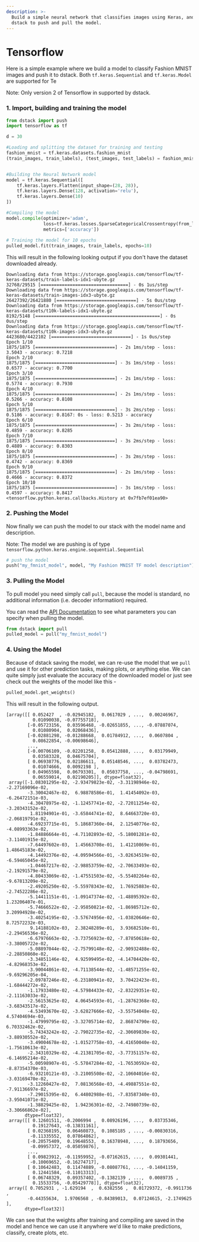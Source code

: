 ```yaml
---
description: >-
  Build a simple neural network that classifies images using Keras, and using
  dstack to push and pull the model.
---
```


# Tensorflow

Here is a simple example where we build a model to classify Fashion MNIST images and push it to dstack. Both `tf.keras.Sequential` and `tf.keras.Model` are supported for Te

Note: Only version 2 of Tensorflow in supported by dstack.

### 1. Import, building and training the model

```python
from dstack import push
import tensorflow as tf

d = 30

#Loading and splitting the dataset for training and testing
fashion_mnist = tf.keras.datasets.fashion_mnist
(train_images, train_labels), (test_images, test_labels) = fashion_mnist.load_data()


#Building the Neural Network model 
model = tf.keras.Sequential([
    tf.keras.layers.Flatten(input_shape=(28, 28)),
    tf.keras.layers.Dense(128, activation='relu'),
    tf.keras.layers.Dense(10)
])

#Compiling the model
model.compile(optimizer='adam',
              loss=tf.keras.losses.SparseCategoricalCrossentropy(from_logits=True),
              metrics=['accuracy'])
              
# Training the model for 10 epochs
pulled_model.fit(train_images, train_labels, epochs=10)
```

This will result in the following looking output if you don't have the dataset downloaded already.

```text
Downloading data from https://storage.googleapis.com/tensorflow/tf-keras-datasets/train-labels-idx1-ubyte.gz
32768/29515 [=================================] - 0s 1us/step
Downloading data from https://storage.googleapis.com/tensorflow/tf-keras-datasets/train-images-idx3-ubyte.gz
26427392/26421880 [==============================] - 5s 0us/step
Downloading data from https://storage.googleapis.com/tensorflow/tf-keras-datasets/t10k-labels-idx1-ubyte.gz
8192/5148 [===============================================] - 0s 0us/step
Downloading data from https://storage.googleapis.com/tensorflow/tf-keras-datasets/t10k-images-idx3-ubyte.gz
4423680/4422102 [==============================] - 1s 0us/step
Epoch 1/10
1875/1875 [==============================] - 2s 1ms/step - loss: 3.5043 - accuracy: 0.7218
Epoch 2/10
1875/1875 [==============================] - 3s 1ms/step - loss: 0.6577 - accuracy: 0.7700
Epoch 3/10
1875/1875 [==============================] - 2s 1ms/step - loss: 0.5774 - accuracy: 0.7930
Epoch 4/10
1875/1875 [==============================] - 2s 1ms/step - loss: 0.5266 - accuracy: 0.8108
Epoch 5/10
1875/1875 [==============================] - 3s 2ms/step - loss: 0.5186 - accuracy: 0.8167: 0s - loss: 0.5213 - accuracy
Epoch 6/10
1875/1875 [==============================] - 3s 2ms/step - loss: 0.4859 - accuracy: 0.8285
Epoch 7/10
1875/1875 [==============================] - 3s 2ms/step - loss: 0.4889 - accuracy: 0.8303
Epoch 8/10
1875/1875 [==============================] - 3s 2ms/step - loss: 0.4742 - accuracy: 0.8369
Epoch 9/10
1875/1875 [==============================] - 2s 1ms/step - loss: 0.4666 - accuracy: 0.8372
Epoch 10/10
1875/1875 [==============================] - 3s 1ms/step - loss: 0.4597 - accuracy: 0.8417
<tensorflow.python.keras.callbacks.History at 0x7fb7ef01ea90>
```

### 2. Pushing the Model

Now finally we can push the model to our stack with the model name and description. 

Note: The model  we are pushing is of type `tensorflow.python.keras.engine.sequential.Sequential`

```python
# push the model
push("my_fmnist_model", model, "My Fashion MNIST TF model description")
```

### 3. Pulling the Model

To pull model you need simply call `pull`, because the model is standard, no additional information \(i.e. decoder informatiion\) required.

You can read the [API Documentation](../../api-documentation/python.md#pulling-frames) to see what parameters you can specify when pulling the model.

```python
from dstack import pull
pulled_model = pull("my_fmnist_model")
```

### 4. Using the Model

Because of dstack saving the model, we can re-use the model that we `pull` and use it for other prediction tasks, making plots, or anything else. We can quite simply just evaluate the accuracy of the downloaded model or just see check out the weights of the model like this -

```python
pulled_model.get_weights()
```

This will result in the following output. 

```text
[array([[ 0.052427  , -0.02945182,  0.0617029 , ...,  0.00246967,
          0.01090038, -0.07755718],
        [-0.05723156,  0.03596468, -0.02651855, ..., -0.07887074,
          0.01080904,  0.02068436],
        [-0.02881298, -0.01288668,  0.01784912, ...,  0.0607804 ,
          0.08622854, -0.00698646],
        ...,
        [-0.00706109, -0.02201258,  0.05412888, ...,  0.03179949,
          0.03583328,  0.04675704],
        [ 0.06938776,  0.02186611,  0.05148546, ...,  0.03782473,
          0.01074666,  0.0092198 ],
        [ 0.04965598,  0.06793301,  0.05037758, ..., -0.04798691,
          0.06559014,  0.02190205]], dtype=float32),
 array([-1.08301295e-02, -2.93479823e-02, -3.31198946e-02, -2.27169096e-02,
        -3.30042467e-02,  6.98878586e-01,  1.41454092e-03, -6.26472151e-03,
        -4.30478975e-02, -1.12457741e-02, -2.72011254e-02, -3.20343152e-02,
         1.81194901e-01, -3.65844741e-02,  8.64663720e-03, -2.06819791e-02,
        -4.69237715e-01,  5.18687360e-04,  2.12540776e-02, -4.08993363e-02,
        -1.84886664e-01, -4.71102893e-02, -5.18001281e-02, -3.11401915e-02,
        -7.64497602e-03,  1.45663708e-01,  1.41210869e-01,  1.48645183e-02,
        -4.14492376e-02, -4.09594566e-01, -3.02634519e-02, -6.59465045e-02,
        -1.04467217e-02, -2.98853759e-02, -2.70633493e-02, -2.19291579e-02,
        -4.80433069e-02, -1.47551503e-02, -5.55402264e-02, -9.67813209e-02,
        -2.49205250e-02, -5.55978343e-02,  1.76925883e-02, -2.74522286e-02,
        -5.14411151e-01, -1.09147374e-02, -1.48895392e-02,  1.23206407e-01,
        -5.74666522e-02, -2.95850821e-02, -1.86985712e-02,  3.20994928e-02,
        -3.40254195e-02, -3.57674956e-02, -1.03820646e-02,  8.72572232e-03,
         9.14188102e-03,  2.38248289e-01,  3.93682510e-01, -2.29456536e-02,
        -6.67976663e-02, -3.73756923e-02, -7.87850618e-02, -3.38005722e-02,
        -5.08897044e-02, -2.75799148e-02, -2.90932488e-02, -2.28850860e-02,
        -3.34851146e-02,  4.92599495e-02, -4.14704420e-02, -4.82968353e-02,
        -3.90044861e-02, -4.71138544e-02, -1.48571255e-02, -9.69296205e-04,
        -2.09787246e-02, -6.23180941e-02,  3.70422423e-01, -1.68444272e-02,
        -1.17933480e-02, -4.57984433e-02, -2.83229351e-02, -2.11163033e-02,
        -2.56153625e-02,  4.06454593e-01, -1.28762368e-02, -3.68343517e-02,
        -4.53493670e-02, -3.62827666e-02, -3.55754048e-02,  4.57404694e-03,
        -1.47999795e-02, -3.32705714e-02,  2.86874790e-02,  6.70332462e-02,
        -5.74343242e-02, -2.79022735e-02, -2.30609830e-02, -3.88930552e-02,
        -3.49004678e-02, -1.01527758e-03, -4.41650040e-02, -1.75610613e-02,
        -2.34310329e-02, -4.21381705e-02, -3.77351157e-02, -6.14695214e-02,
        -5.00598907e-01, -5.57847284e-02, -1.76530592e-02, -8.87354370e-03,
        -6.93210121e-03, -3.21005508e-02, -2.10604016e-02, -3.03169470e-02,
        -3.12260427e-02,  7.08136568e-03, -4.49887551e-02, -7.91136697e-02,
        -7.29015395e-02,  6.44802988e-01, -7.83587340e-03, -3.95041071e-02,
        -1.38829425e-02,  1.94236301e-02, -2.74980739e-02, -3.30666862e-02],
       dtype=float32),
 array([[ 0.12601511, -0.2006994 ,  0.08926196, ...,  0.03735346,
          0.19127643, -0.13831161],
        [ 0.02368195,  0.06460873,  0.1085185 , ..., -0.00830316,
         -0.11335552,  0.07864862],
        [-0.20575409,  0.19648553,  0.16378948, ...,  0.18793656,
         -0.09957372, -0.05059876],
        ...,
        [ 0.09823912, -0.11959952, -0.07162615, ...,  0.09301441,
         -0.10069652, -0.16274717],
        [ 0.10642483,  0.11474889, -0.08087761, ..., -0.14041159,
          0.12441584, -0.11013313],
        [ 0.06748329,  0.09357402, -0.1382139 , ...,  0.0089735 ,
          0.15533756, -0.05429778]], dtype=float32),
 array([ 0.7052931 , -1.629194  ,  0.6382556 ,  0.01729372, -0.9911736 ,
        -0.44355634,  1.9706568 , -0.84389013,  0.07124615, -2.1749625 ],
       dtype=float32)]
```

We can see that the weights after training and compiling are saved in the model and hence we can use it anywhere we'd like to make predictions, classify, create plots, etc.

